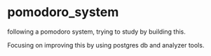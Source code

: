 # pomodoro_system

following a pomodoro system, trying to study by building this. 

Focusing on improving this by using postgres db and analyzer tools.
